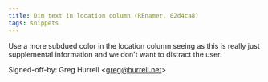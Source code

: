```yaml
---
title: Dim text in location column (REnamer, 02d4ca8)
tags: snippets
---
```


Use a more subdued color in the location column seeing as this is really just supplemental information and we don't want to distract the user.

Signed-off-by: Greg Hurrell &lt;greg@hurrell.net&gt;
